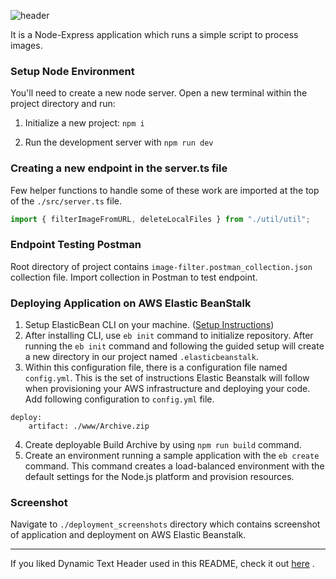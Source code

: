 ![header](https://dvlprabhi-dp.vercel.app/?text=Image%20Filtering%20Microservice)

It is a Node-Express application which runs a simple script to process images.

### Setup Node Environment

You'll need to create a new node server. Open a new terminal within the project directory and run:

1. Initialize a new project: `npm i`

2. Run the development server with `npm run dev`

### Creating a new endpoint in the server.ts file

Few helper functions to handle some of these work are imported at the top of the `./src/server.ts` file.

```typescript
import { filterImageFromURL, deleteLocalFiles } from "./util/util";
```

### Endpoint Testing Postman

Root directory of project contains `image-filter.postman_collection.json` collection file. Import collection in Postman to test endpoint.

### Deploying Application on AWS Elastic BeanStalk

1. Setup ElasticBean CLI on your machine. ([Setup Instructions](https://github.com/aws/aws-elastic-beanstalk-cli-setup))
2. After installing CLI, use `eb init` command to initialize repository. After running the `eb init` command and following the guided setup will create a new directory in our project named `.elasticbeanstalk`.
3. Within this configuration file, there is a configuration file named `config.yml`. This is the set of instructions Elastic Beanstalk will follow when provisioning your AWS infrastructure and deploying your code. Add following configuration to `config.yml` file.

```
deploy:
    artifact: ./www/Archive.zip
```

4.  Create deployable Build Archive by using `npm run build` command.
5.  Create an environment running a sample application with the `eb create` command. This command creates a load-balanced environment with the default settings for the Node.js platform and provision resources.

### Screenshot

Navigate to `./deployment_screenshots` directory which contains screenshot of application and deployment on AWS Elastic Beanstalk.

---

If you liked Dynamic Text Header used in this README, check it out [here](https://gist.github.com/dwivediabhimanyu/f7f11956abc3ebd8015a668834c3d6c0) .
